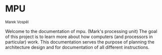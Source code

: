 # MPU
<sup>Marek Vospěl</sup>

Welcome to the documentation of mpu. (Mark's processing unit) The goal of this project is to learn more about how
computers (and processors in particular) work. This documentation serves the purpose of planning the architecture design
and for documentation of all different instructions.
